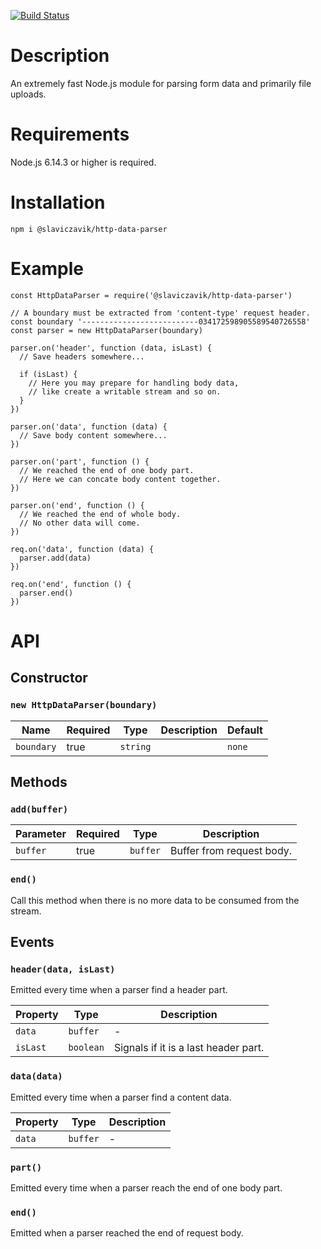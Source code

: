 [![Build Status](https://travis-ci.com/slaviczavik/http-data-parser.svg?branch=master)](https://travis-ci.com/slaviczavik/http-data-parser)

# Description
An extremely fast Node.js module for parsing form data and primarily file uploads.

# Requirements
Node.js 6.14.3 or higher is required.

# Installation
```
npm i @slaviczavik/http-data-parser
```

# Example

```JS
const HttpDataParser = require('@slaviczavik/http-data-parser')

// A boundary must be extracted from 'content-type' request header.
const boundary '--------------------------034172598905589540726558'
const parser = new HttpDataParser(boundary)

parser.on('header', function (data, isLast) {
  // Save headers somewhere...

  if (isLast) {
    // Here you may prepare for handling body data,
    // like create a writable stream and so on.
  }
})

parser.on('data', function (data) {
  // Save body content somewhere...
})

parser.on('part', function () {
  // We reached the end of one body part.
  // Here we can concate body content together.
})

parser.on('end', function () {
  // We reached the end of whole body.
  // No other data will come.
})

req.on('data', function (data) {
  parser.add(data)
})

req.on('end', function () {
  parser.end()
})
```

# API

## Constructor
### `new HttpDataParser(boundary)`

| Name | Required | Type | Description | Default
| - | - | - | - | - |
| `boundary` | true | `string` | | `none` |

## Methods

### `add(buffer)`

| Parameter | Required | Type | Description
| - | - | - | - |
| `buffer` | true | `buffer` | Buffer from request body. |

### `end()`
Call this method when there is no more data to be consumed from the stream.

## Events

### `header(data, isLast)`
Emitted every time when a parser find a header part.

| Property | Type | Description
| - | - | - |
| `data` | `buffer` | - |
| `isLast` | `boolean` | Signals if it is a last header part. |

### `data(data)`
Emitted every time when a parser find a content data.

| Property | Type | Description
| - | - | - |
| `data` | `buffer` | - |

### `part()`
Emitted every time when a parser reach the end of one body part.

### `end()`
Emitted when a parser reached the end of request body.
